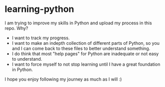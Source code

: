 # learning-python
I am trying to improve my skills in Python and upload my process in this repo.
Why?
- I want to track my progress.
- I want to make an indepth collection of different parts of Python, so you and I can come back to these files to better understand something.
- I do think that most "help pages" for Python are inadequate or not easy to understand.
- I want to force myself to not stop learning until I have a great foundation in Python.

I hope you enjoy following my journey as much as I will :)
